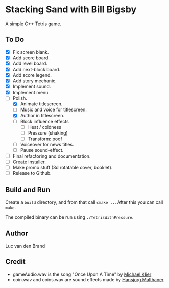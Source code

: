# Stacking Sand with Bill Bigsby
A simple C++ Tetris game.

## To Do
- [x] Fix screen blank.
- [x] Add score board.
- [x] Add level board.
- [x] Add next-block board.
- [x] Add score legend.
- [x] Add story mechanic.
- [x] Implement sound.
- [x] Implement menu.
- [ ] Polish.
  - [x] Animate titlescreen.
  - [ ] Music and voice for titlescreen.
  - [x] Author in titlescreen.
  - [ ] Block influence effects
    - [ ] Heat / coldness
    - [ ] Pressure (shaking)
    - [ ] Transform: poof
  - [ ] Voiceover for news titles.
  - [ ] Pause sound-effect.
- [ ] Final refactoring and documentation.
- [ ] Create installer.
- [ ] Make promo stuff (3d rotatable cover, booklet).
- [ ] Release to Github.

## Build and Run
Create a ``build`` directory, and from that call ``cmake ..``. After this you can call ``make``.

The compiled binary can be run using ``./TetrisWithPressure``.

## Author
Luc van den Brand

## Credit
- gameAudio.wav is the song "Once Upon A Time" by [Michael Klier](http://www.m-klier.de/)
- coin.wav and coins.wav are sound effects made by [Hansjorg Malthaner](http://opengameart.org/users/varkalandar)
